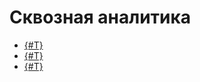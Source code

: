 # Сквозная аналитика

- [{#T}](./use-analitics-for-add-lead.md)
- [{#T}](./use-analitics-for-add-contact.md)
- [{#T}](./info-to-analitics.md)